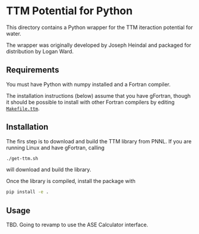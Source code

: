# TTM Potential for Python

This directory contains a Python wrapper for the TTM iteraction potential for water.

The wrapper was originally developed by Joseph Heindal and packaged for distribution by Logan Ward.

## Requirements

You must have Python with numpy installed and a Fortran compiler.

The installation instructions (below) assume that you have gFortran, 
though it should be possible to install with other Fortran compilers
by editing [`Makefile.ttm`](./Makefile.ttm).

## Installation

The firs step is to download and build the TTM library from PNNL.
If you are running Linux and have gFortran, calling

```bash
./get-ttm.sh
```

will download and build the library.

Once the library is compiled, install the package with 

```bash
pip install -e .
```

## Usage

TBD. Going to revamp to use the ASE Calculator interface.

